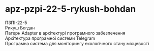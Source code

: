 # apz-pzpi-22-5-rykush-bohdan
ПЗПІ-22-5  
Рикуш Богдан  
Патерн Adapter в архітектурі програмного забезпечення  
Архітектура програмної системи Telegram  
Програмна система для моніторингу екологічного стану місцевості  